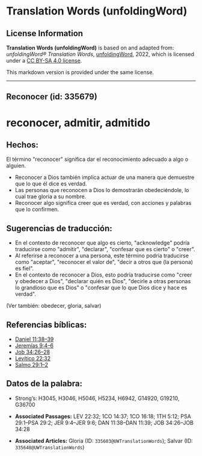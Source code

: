 # Translation Words (unfoldingWord)

## License Information

**Translation Words (unfoldingWord)** is based on and adapted from: _unfoldingWord® Translation Words_, [unfoldingWord](https://unfoldingword.org/utw), 2022, which is licensed under a [CC BY-SA 4.0 license](https://creativecommons.org/licenses/by-sa/4.0/legalcode.en).

This markdown version is provided under the same license.



--------------------------------

## Reconocer (id: 335679)

reconocer, admitir, admitido
============================

Hechos:
-------

El término "reconocer" significa dar el reconocimiento adecuado a algo o alguien.

* Reconocer a Dios también implica actuar de una manera que demuestre que lo que él dice es verdad.
* Las personas que reconocen a Dios lo demostrarán obedeciéndole, lo cual trae gloria a su nombre.
* Reconocer algo significa creer que es verdad, con acciones y palabras que lo confirmen.

Sugerencias de traducción:
--------------------------

* En el contexto de reconocer que algo es cierto, "acknowledge" podría traducirse como "admitir", "declarar", "confesar que es cierto" o "creer".
* Al referirse a reconocer a una persona, este término podría traducirse como "aceptar", "reconocer el valor de", "decir a otros que (la persona) es fiel".
* En el contexto de reconocer a Dios, esto podría traducirse como "creer y obedecer a Dios", "declarar quién es Dios", "decirle a otras personas lo grandioso que es Dios" o "confesar que lo que Dios dice y hace es verdad".

(Ver también: obedecer, gloria, salvar)

Referencias bíblicas:
---------------------

* [Daniel 11:38–39](https://ref.ly/Dan11:38-Dan11:39)
* [Jeremías 9:4–6](https://ref.ly/Jer9:4-Jer9:6)
* [Job 34:26–28](https://ref.ly/Job34:26-Job34:28)
* [Levítico 22:32](https://ref.ly/Lev22:32)
* [Salmo 29:1–2](https://ref.ly/Ps29:1-Ps29:2)

Datos de la palabra:
--------------------

* Strong’s: H3045, H3046, H5046, H5234, H6942, G14920, G19210, G36700

* **Associated Passages:** LEV 22:32; 1CO 14:37; 1CO 16:18; 1TH 5:12; PSA 29:1–PSA 29:2; JER 9:4–JER 9:6; DAN 11:38–DAN 11:39; JOB 34:26–JOB 34:28
* **Associated Articles:** Gloria (ID: `335603@UWTranslationWords`); Salvar (ID: `335648@UWTranslationWords`)

